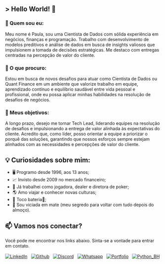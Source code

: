 ## > Hello World! 👋
### 🧩 Quem sou eu:
Meu nome é Paula, sou uma Cientista de Dados com sólida experiência em negócios, finanças e programação. Trabalho com desenvolvimento de modelos preditivos e análise de dados em busca de insights valiosos que impulsionem a tomada de decisões estratégicas. Me destaco com entregas centradas na percepção de valor do cliente.

### 🔎 O que procuro:
Estou em busca de novos desafios para atuar como Cientista de Dados ou Quant Finance em um ambiente que valorize trabalho em equipe, aprendizado contínuo e equilíbrio saudável entre vida pessoal e profissional, onde eu possa aplicar minhas habilidades na resolução de desafios de negócios.

### 🎯 Meus objetivos:
A longo prazo, desejo me tornar Tech Lead, liderando equipes na resolução de desafios e impulsionando a entrega de valor alinhada às expectativas do cliente. Acredito que, como líder, posso orientar a equipe a priorizar o porquê das soluções, garantindo que nossos esforços sempre estejam alinhados com as necessidades e percepções de valor do cliente.

## 💡 Curiosidades sobre mim:

- 🖥️ Programo desde 1996, aos 13 anos;
- 📈 Invisto desde 2009 no mercado financeiro;
- 🧩 Já trabalhei como jogadora, dealer e diretora de poker; 
- 🌎 Amo viajar e conhecer novas culturas;
- 🥁 Toco bateria🤘;
- 🧉 Sou viciada em mate (meu segredo para voltar com tudo depois do almoço).

## 📫 Vamos nos conectar?
Você pode me encontrar nos links abaixo. Sinta-se a vontade para entrar em contato.
<br><br>
[![LinkedIn](https://img.icons8.com/stickers/60/000000/linkedin.png)](https://www.linkedin.com/in/paulawehdorn/)
&nbsp;
[![Github](https://img.icons8.com/stickers/60/000000/github.png)](https://github.com/paulawehdorn?tab=repositories)
&nbsp;
[![Discord](https://img.icons8.com/stickers/60/ffffff/discord.png)](https://discord.gg/2ZQn7nv6)
&nbsp;
[![Whatsapp](https://img.icons8.com/stickers/60/40C351/whatsapp.png)](https://api.whatsapp.com/send?phone=5531999152975)
&nbsp;
[![Portfolio](https://img.icons8.com/stickers/60/ffffff/brave.png)](https://paulawehdorn.github.io/portfolio_projetos/)
&nbsp;
[![Python_BH](https://img.icons8.com/stickers/60/ffffff/python.png)](https://www.meetup.com/pt-BR/belo-horizonte-python-user-group/)
&nbsp;
